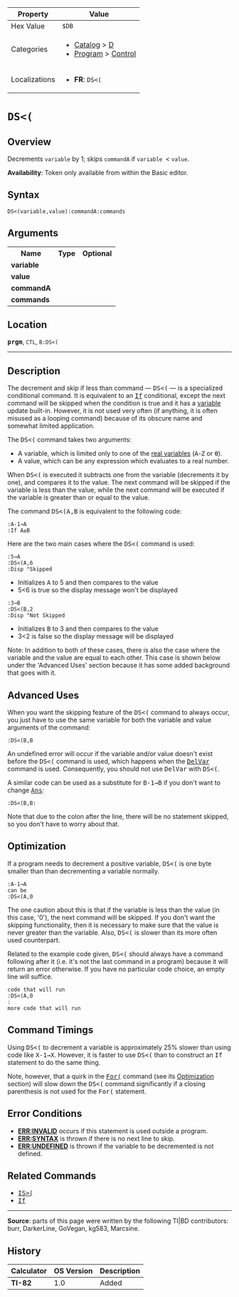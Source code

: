| Property      | Value |
|---------------|-------|
| Hex Value     | `$DB`|
| Categories    | <ul><li>[Catalog](<../categories/Catalog.md>) > [D](<../categories/Catalog.md#D>)</li><li>[Program](<../categories/Program.md>) > [Control](<../categories/Program.md#Control>)</li></ul> |
| Localizations | <ul><li><b>FR</b>: `DS<(`</li></ul> |

# `DS<(`

## Overview
Decrements `variable` by 1; skips `commandA` if `variable `< `value`.


<b>Availability</b>: Token only available from within the Basic editor.

## Syntax
`DS<(variable,value):commandA:commands`

## Arguments
<table>
<tr><th>Name</th><th>Type</th><th>Optional</th></tr>

<tr><td><b>variable</b></td><td></td><td></td></tr>

<tr><td><b>value</b></td><td></td><td></td></tr>

<tr><td><b>commandA</b></td><td></td><td></td></tr>

<tr><td><b>commands</b></td><td></td><td></td></tr>

</table>

## Location
<tt><kbd><b>prgm</b></kbd></tt>, `CTL`, `B:DS<(`
<hr>

## Description

The decrement and skip if less than command — <tt>DS&lt;(</tt> — is a specialized conditional command. It is equivalent to an <tt><a href="If.md">If</a></tt> conditional, except the next command will be skipped when the condition is true and it has a [variable](variables) update built-in. However, it is not used very often (if anything, it is often misused as a looping command) because of its obscure name and somewhat limited application.

The <tt>DS&lt;(</tt> command takes two arguments:

*   A variable, which is limited only to one of the [real variables](variables#toc1) (<tt>A</tt>-<tt>Z</tt> or <tt>θ</tt>).
*   A value, which can be any expression which evaluates to a real number.

When <tt>DS&lt;(</tt> is executed it subtracts one from the variable (decrements it by one), and compares it to the value. The next command will be skipped if the variable is less than the value, while the next command will be executed if the variable is greater than or equal to the value.

The command <tt>DS&lt;(A,B</tt> is equivalent to the following code:

```ti-basic
:A-1→A
:If A≥B
```

Here are the two main cases where the <tt>DS&lt;(</tt> command is used:

```ti-basic
:5→A
:DS<(A,6
:Disp "Skipped
```

*   Initializes <tt>A</tt> to 5 and then compares to the value
*   5<6 is true so the display message won't be displayed

```ti-basic
:3→B
:DS<(B,2
:Disp "Not Skipped
```

*   Initializes <tt>B</tt> to 3 and then compares to the value
*   3<2 is false so the display message will be displayed

Note: In addition to both of these cases, there is also the case where the variable and the value are equal to each other. This case is shown below under the 'Advanced Uses' section because it has some added background that goes with it.

## Advanced Uses

When you want the skipping feature of the <tt>DS&lt;(</tt> command to always occur, you just have to use the same variable for both the variable and value arguments of the command:

```ti-basic
:DS<(B,B
```

An undefined error will occur if the variable and/or value doesn't exist before the <tt>DS&lt;(</tt> command is used, which happens when the <tt><a href="DelVar.md">DelVar</a></tt> command is used. Consequently, you should not use <tt>DelVar</tt> with <tt>DS&lt;(</tt>.

A similar code can be used as a substitute for <tt>B-1→B</tt> if you don't want to change <tt><a href="Ans.md">Ans</a></tt>:

```ti-basic
:DS<(B,B:
```

  
Note that due to the colon after the line, there will be no statement skipped, so you don't have to worry about that.

## Optimization

If a program needs to decrement a positive variable, <tt>DS&lt;(</tt> is one byte smaller than than decrementing a variable normally.

```ti-basic
:A-1→A
can be
:DS<(A,0
```

The one caution about this is that if the variable is less than the value (in this case, '0'), the next command will be skipped. If you don't want the skipping functionality, then it is necessary to make sure that the value is never greater than the variable. Also, <tt>DS&lt;(</tt> is slower than its more often used counterpart.

Related to the example code given, <tt>DS&lt;(</tt> should always have a command following after it (i.e. it's not the last command in a program) because it will return an error otherwise. If you have no particular code choice, an empty line will suffice.

```ti-basic
code that will run
:DS<(A,0
:
more code that will run
```

## Command Timings

Using <tt>DS&lt;(</tt> to decrement a variable is approximately 25% slower than using code like <tt>X-1→X</tt>. However, it is faster to use <tt>DS&lt;(</tt> than to construct an <tt>If</tt> statement to do the same thing.

Note, however, that a quirk in the <tt><a href="For(.md">For(</a></tt> command (see its [Optimization](for#optimization) section) will slow down the <tt>DS&lt;(</tt> command significantly if a closing parenthesis is not used for the <tt>For(</tt> statement.

## Error Conditions

*   **[ERR:INVALID](errors#invalid)** occurs if this statement is used outside a program.
*   **[ERR:SYNTAX](errors#syntax)** is thrown if there is no next line to skip.
*   **[ERR:UNDEFINED](errors#undefined)** is thrown if the variable to be decremented is not defined.

## Related Commands

*   <tt><a href="IS&gt;(.md">IS&gt;(</a></tt>
*   <tt><a href="If.md">If</a></tt>

* * *

**Source**: parts of this page were written by the following TI|BD contributors: burr, DarkerLine, GoVegan, kg583, Marcsine.

## History
| Calculator | OS Version | Description |
|------------|------------|-------------|
| <b>TI-82</b> | 1.0 | Added |


